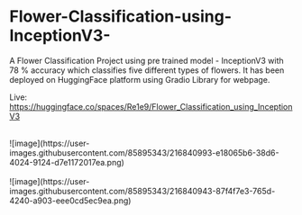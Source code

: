 # Flower-Classification-using-InceptionV3-
A Flower Classification Project using pre trained model - InceptionV3 with 78 % accuracy which classifies five different types of flowers. It has been deployed on HuggingFace platform using Gradio Library for webpage.
</br>

Live: https://huggingface.co/spaces/Re1e9/Flower_Classification_using_InceptionV3
</br>

</br>
![image](https://user-images.githubusercontent.com/85895343/216840993-e18065b6-38d6-4024-9124-d7e1172017ea.png)
</br>

</br>
![image](https://user-images.githubusercontent.com/85895343/216840943-87f4f7e3-765d-4240-a903-eee0cd5ec9ea.png)
</br>

